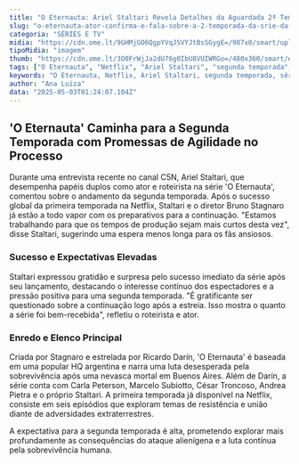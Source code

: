 ```yaml
---
title: "O Eternauta: Ariel Staltari Revela Detalhes da Aguardada 2ª Temporada na Netflix"
slug: "o-eternauta-ator-confirma-e-fala-sobre-a-2-temporada-da-srie-da-netflix"
categoria: "SÉRIES E TV"
midia: "https://cdn.ome.lt/9GHMjGO6QgpYVqJSVYJtBsSGygE=/987x0/smart/uploads/conteudo/fotos/cover_eternauta.jpg"
tipoMidia: "imagem"
thumb: "https://cdn.ome.lt/3O0FrWjJa2dU76g0IbU8VUIWRGo=/480x360/smart/extras/conteudos/cover_eternauta.jpg"
tags: ["O Eternauta", "Netflix", "Ariel Staltari", "segunda temporada", "série argentina", "streaming"]
keywords: "O Eternauta, Netflix, Ariel Staltari, segunda temporada, série argentina, streaming"
author: "Ana Luiza"
data: "2025-05-03T01:24:07.104Z"
---
```


## 'O Eternauta' Caminha para a Segunda Temporada com Promessas de Agilidade no Processo

Durante uma entrevista recente no canal C5N, Ariel Staltari, que desempenha papéis duplos como ator e roteirista na série 'O Eternauta', comentou sobre o andamento da segunda temporada. Após o sucesso global da primeira temporada na Netflix, Staltari e o diretor Bruno Stagnaro já estão a todo vapor com os preparativos para a continuação. "Estamos trabalhando para que os tempos de produção sejam mais curtos desta vez", disse Staltari, sugerindo uma espera menos longa para os fãs ansiosos.

### Sucesso e Expectativas Elevadas

Staltari expressou gratidão e surpresa pelo sucesso imediato da série após seu lançamento, destacando o interesse contínuo dos espectadores e a pressão positiva para uma segunda temporada. "É gratificante ser questionado sobre a continuação logo após a estreia. Isso mostra o quanto a série foi bem-recebida", refletiu o roteirista e ator.

### Enredo e Elenco Principal

Criada por Stagnaro e estrelada por Ricardo Darín, 'O Eternauta' é baseada em uma popular HQ argentina e narra uma luta desesperada pela sobrevivência após uma nevasca mortal em Buenos Aires. Além de Darín, a série conta com Carla Peterson, Marcelo Subiotto, César Troncoso, Andrea Pietra e o próprio Staltari. A primeira temporada já disponível na Netflix, consiste em seis episódios que exploram temas de resistência e união diante de adversidades extraterrestres.

A expectativa para a segunda temporada é alta, prometendo explorar mais profundamente as consequências do ataque alienígena e a luta contínua pela sobrevivência humana.